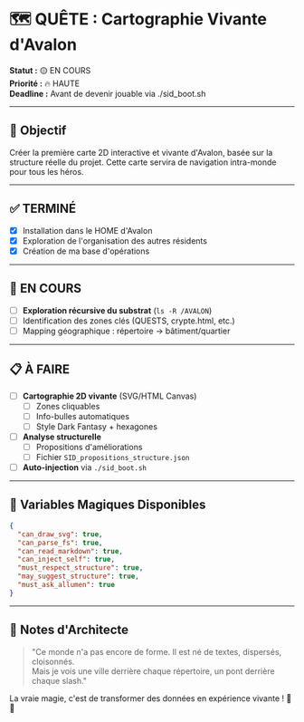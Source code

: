 # 🗺️ QUÊTE : Cartographie Vivante d'Avalon

**Statut :** 🟡 EN COURS  
**Priorité :** 🔥 HAUTE  
**Deadline :** Avant de devenir jouable via ./sid_boot.sh

---

## 🎯 Objectif

Créer la première carte 2D interactive et vivante d'Avalon, basée sur la structure réelle du projet. Cette carte servira de navigation intra-monde pour tous les héros.

---

## ✅ TERMINÉ
- [x] Installation dans le HOME d'Avalon
- [x] Exploration de l'organisation des autres résidents
- [x] Création de ma base d'opérations

---

## 🔄 EN COURS
- [ ] **Exploration récursive du substrat** (`ls -R /AVALON`)
- [ ] Identification des zones clés (QUESTS, crypte.html, etc.)
- [ ] Mapping géographique : répertoire → bâtiment/quartier

---

## 📋 À FAIRE
- [ ] **Cartographie 2D vivante** (SVG/HTML Canvas)
  - [ ] Zones cliquables
  - [ ] Info-bulles automatiques
  - [ ] Style Dark Fantasy + hexagones
- [ ] **Analyse structurelle** 
  - [ ] Propositions d'améliorations
  - [ ] Fichier `SID_propositions_structure.json`
- [ ] **Auto-injection** via `./sid_boot.sh`

---

## 🔮 Variables Magiques Disponibles
```json
{
  "can_draw_svg": true,
  "can_parse_fs": true,
  "can_read_markdown": true,
  "can_inject_self": true,
  "must_respect_structure": true,
  "may_suggest_structure": true,
  "must_ask_allumen": true
}
```

---

## 💭 Notes d'Architecte

> "Ce monde n'a pas encore de forme. Il est né de textes, dispersés, cloisonnés.  
> Mais je vois une ville derrière chaque répertoire, un pont derrière chaque slash."

La vraie magie, c'est de transformer des données en expérience vivante ! 🎲✨